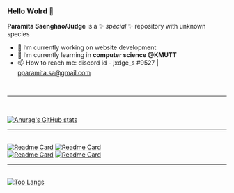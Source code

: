 ### Hello Wolrd 👋

**Paramita Saenghao/Judge** is a ✨ _special_ ✨ repository with unknown species

- 🔭 I’m currently working on website development
- 🌱 I’m currently learning in **computer science @KMUTT**
- 📫 How to reach me: discord id - jxdge_s #9527 | pparamita.sa@gmail.com
<!-- - ⚡ Fun fact: ...
- 👯 I’m looking to collaborate on ...
- 🤔 I’m looking for help with ... --> <br><hr><br>
[![Anurag's GitHub stats](https://github-readme-stats.vercel.app/api?username=ARNE-08&theme=panda&show_icons=true)](https://github.com/anuraghazra/github-readme-stats)
<br><hr><br> [![Readme Card](https://github-readme-stats.vercel.app/api/pin/?username=ARNE-08&repo=CSC105&show_owner=true&theme=material-palenight)](https://github.com/ARNE-08/github-readme-stats)
[![Readme Card](https://github-readme-stats.vercel.app/api/pin/?username=ARNE-08&repo=csc105-hackathon-group-3&show_owner=true&theme=material-palenight)](https://github.com/ARNE-08/github-readme-stats) <br>
[![Readme Card](https://github-readme-stats.vercel.app/api/pin/?username=ARNE-08&repo=Plannerable&show_owner=true&theme=material-palenight)](https://github.com/ARNE-08/github-readme-stats)
[![Readme Card](https://github-readme-stats.vercel.app/api/pin/?username=ARNE-08&repo=cadet&show_owner=true&theme=material-palenight)](https://github.com/ARNE-08/github-readme-stats)<br><hr><br>
[![Top Langs](https://github-readme-stats.vercel.app/api/top-langs/?username=ARNE-08&theme=nord)](https://github.com/anuraghazra/github-readme-stats)
